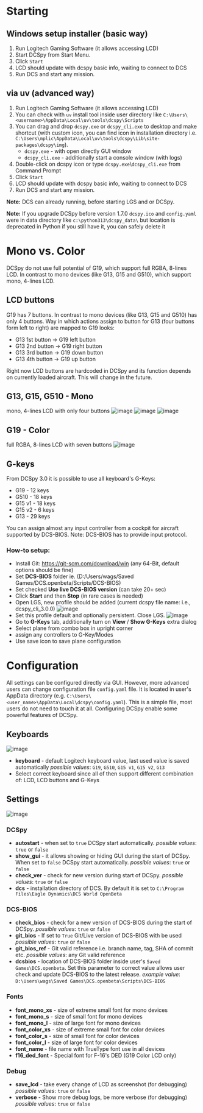 # Starting
## Windows setup installer (basic way)
1. Run Logitech Gaming Software (it allows accessing LCD)
2. Start DCSpy from Start Menu.
3. Click `Start`
4. LCD should update with dcspy basic info, waiting to connect to DCS
5. Run DCS and start any mission.

## via uv (advanced way)
1. Run Logitech Gaming Software (it allows accessing LCD)
2. You can check with `uv` install tool inside user directory like `C:\Users\<username>\AppData\Local\uv\tools\dcspy\Scripts`
3. You can drag and drop `dcspy.exe` or `dcspy_cli.exe` to desktop and make shortcut (with custom icon, you can find icon in installation directory i.e. `C:\Users\mplic\AppData\Local\uv\tools\dcspy\Lib\site-packages\dcspy\img`).
   * `dcspy.exe` - with open directly GUI window
   * `dcspy_cli.exe` - additionally start a console window (with logs)
4. Double-click on dcspy icon or type `dcspy.exe`\\`dcspy_cli.exe` from Command Prompt
5. Click `Start`
6. LCD should update with dcspy basic info, waiting to connect to DCS
7. Run DCS and start any mission.

**Note:** DCS can already running, before starting LGS and or DCSpy.

**Note:** If you upgrade DCSpy before version 1.7.0 `dcspy.ico` and `config.yaml` were in data directory like `c:\python313\dcspy_data\` but location is deprecated in Python if you still have it, you can safely delete it

# Mono vs. Color
DCSpy do not use full potential of G19, which support full RGBA, 8-lines LCD.
In contrast to mono devices (like G13, G15 and G510), which support mono, 4-lines LCD.

## LCD buttons
G19 has 7 buttons.
In contrast to mono devices (like G13, G15 and G510) has only 4 buttons.
Way in which actions assign to button for G13 (four buttons form left to right) are mapped to G19 looks:
* G13 1st button -> G19 left button
* G13 2nd button -> G19 right button
* G13 3rd button -> G19 down button
* G13 4th button -> G19 up button

Right now LCD buttons are hardcoded in DCSpy and its function depends on currently loaded aircraft. This will change in the future.

## G13, G15, G510 - Mono
mono, 4-lines LCD with only four buttons
![image](https://user-images.githubusercontent.com/475312/174407168-7db23a3f-3493-4a35-b898-ebb3a3ff839f.png)
![image](https://user-images.githubusercontent.com/475312/174407442-ed9c7d85-057d-4572-8316-3578721e4dab.png)
![image](https://user-images.githubusercontent.com/475312/174407530-b010691c-0895-4786-ad4e-8f98deeebb02.png)
## G19 - Color
full RGBA, 8-lines LCD with seven buttons
![image](https://user-images.githubusercontent.com/475312/174407299-d07e7ba5-d837-4af4-884a-7e20a48d676a.png)

## G-keys
From DCSpy 3.0 it is possible to use all keyboard's G-Keys:
* G19 - 12 keys
* G510 - 18 keys
* G15 v1 - 18 keys
* G15 v2 - 6 keys
* G13 - 29 keys

You can assign almost any input controller from a cockpit for aircraft supported by DCS-BIOS. Note: DCS-BIOS has to provide input protocol.

### How-to setup:
* Install Git: https://git-scm.com/download/win (any 64-Bit, default options should be fine)
* Set **DCS-BIOS** folder
  ie. (D:/Users/wags/Saved Games/DCS.openbeta/Scripts/DCS-BIOS)
* Set checked **Use live DCS-BIOS version** (can take 20+ sec)
* Click **Start** and then **Stop** (in rare cases is needed)
* Open LGS, new profile should be added (current dcspy file name: i.e., dcspy_cli_3.0.0)
![image](https://github.com/emcek/dcspy/assets/475312/3145510c-ad8b-4fca-8fe6-596129d9a755)
* Set this profile default and optionally persistent. Close LGS.
![image](https://github.com/emcek/dcspy/assets/475312/c56f61fb-bafb-4fd2-a2a9-549b5b1be990)
* Go to **G-Keys** tab, additionally turn on **View** / **Show G-Keys** extra dialog
* Select plane from combo box in upright corner
* assign any controllers to G-Key/Modes
* Use save icon to save plane configuration

# Configuration
All settings can be configured directly via GUI. However, more advanced users can change configuration file `config.yaml` file. It is located in user's AppData directory (e.g. `C:\Users\<user_name>\AppData\Local\dcspy\config.yaml`).
This is a simple file, most users do not need to touch it at all. Configuring DCSpy enable some powerful features of DCSpy.

## Keyboards
![image](https://github.com/emcek/dcspy/assets/475312/3be6a62f-029e-43a2-b6ab-b2d4e06e8e9b)

* **keyboard** - default Logitech keyboard value, last used value is saved automatically
  *possible values*: `G19`, `G510`, `G15 v1`, `G15 v2`, `G13`
* Select correct keyboard since all of then support different combination of: LCD, LCD buttons and G-Keys

## Settings
![image](https://github.com/emcek/dcspy/assets/475312/70b9101e-e09e-492f-8baa-92bf2be812a7)

### DCSpy
* **autostart** - when set to `true` DCSpy start automatically.
  *possible values*: `true` or `false`
* **show_gui** - it allows showing or hiding GUI during the start of DCSpy. When set to `false` DCSpy start automatically.
  *possible values*: `true` or `false`
* **check_ver** - check for new version during start of DCSpy.
  *possible values*: `true` or `false`
* **dcs** - installation directory of DCS. By default it is set to `C:\Program Files\Eagle Dynamics\DCS World OpenBeta`

### DCS-BIOS
* **check_bios** - check for a new version of DCS-BIOS during the start of DCSpy.
  *possible values*: `true` or `false`
* **git_bios** - If set to `True` Git/Live version of DCS-BIOS with be used
  *possible values*: `true` or `false`
* **git_bios_ref** - Git valid reference i.e. branch name, tag, SHA of commit etc.
  *possible values*: any Git valid reference
* **dcsbios** - location of DCS-BIOS folder inside user's `Saved Games\DCS.openbeta`.
  Set this parameter to correct value allows user check and update DCS-BIOS to the latest release.
  *example value*: `D:\Users\wags\Saved Games\DCS.openbeta\Scripts\DCS-BIOS`

### Fonts
* **font_mono_xs** - size of extreme small font for mono devices
* **font_mono_s** - size of small font for mono devices
* **font_mono_l** - size of large font for mono devices
* **font_color_xs** - size of extreme small font for color devices
* **font_color_s** - size of small font for color devices
* **font_color_l** - size of large font for color devices
* **font_name** - file name with TrueType font use in all devices
* **f16_ded_font** - Special font for F-16's DED (G19 Color LCD only)

### Debug
* **save_lcd** - take every change of LCD as screenshot (for debugging)
  *possible values*: `true` or `false`
* **verbose** - Show more debug logs, be more verbose (for debugging)
  *possible values*: `true` or `false`
